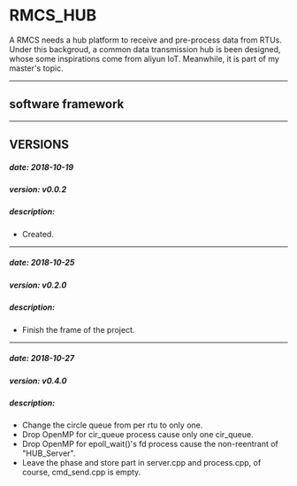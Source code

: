 # RMCS_HUB
A RMCS needs a hub platform to receive and pre-process data from RTUs. Under this backgroud, a common data transmission hub is been designed, whose some inspirations come from aliyun IoT. Meanwhile, it is part of my master's topic.

---
## software framework

---
## VERSIONS
##### date:         2018-10-19
##### version:      v0.0.2
##### description:
* Created.

---
##### date:         2018-10-25
##### version:      v0.2.0
##### description:
* Finish the frame of the project.

---
##### date:         2018-10-27
##### version:      v0.4.0
##### description:
* Change the circle queue from per rtu to only one.
* Drop OpenMP for cir_queue process cause only one cir_queue.
* Drop OpenMP for epoll_wait()'s fd process cause the non-reentrant of "HUB_Server".
* Leave the phase and store part in server.cpp and process.cpp, of course, cmd_send.cpp is empty.